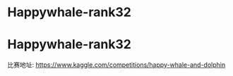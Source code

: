 # Happywhale-rank32
# Happywhale-rank32
比赛地址: <https://www.kaggle.com/competitions/happy-whale-and-dolphin>
